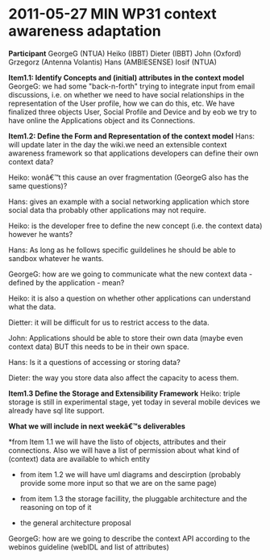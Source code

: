 2011-05-27 MIN WP31 context awareness adaptation
================================================

**Participant**
GeorgeG (NTUA)
Heiko (IBBT)
Dieter (IBBT)
John (Oxford)
Grzegorz (Antenna Volantis)
Hans (AMBIESENSE)
Iosif (NTUA)

**Item1.1: Identify Concepts and (initial) attributes in the context model**
GeorgeG: we had some "back-n-forth" trying to integrate input from email discussions, i.e. on whether we need to have social relationships in the representation of the User profile, how we can do this, etc. We have finalized three objects User, Social Profile and Device and by eob we try to have online the Applications object and its Connections.

**Item1.2: Define the Form and Representation of the context model**
Hans: will update later in the day the wiki.we need an extensible context awareness framework so that applications developers can define their own context data?

Heiko: wonâ€™t this cause an over fragmentation (GeorgeG also has the same questions)?

Hans: gives an example with a social networking application which store social data tha probably other applications may not require.

Heiko: is the developer free to define the new concept (i.e. the context data) however he wants?

Hans: As long as he follows specific guildelines he should be able to sandbox whatever he wants.

GeorgeG: how are we going to communicate what the new context data - defined by the application - mean?

Heiko: it is also a question on whether other applications can understand what the data.

Dietter: it will be difficult for us to restrict access to the data.

John: Applications should be able to store their own data (maybe even context data) BUT this needs to be in their own space.

Hans: Is it a questions of accessing or storing data?

Dieter: the way you store data also affect the capacity to acess them.

**Item1.3 Define the Storage and Extensibility Framework**
Heiko: triple storage is still in experimental stage, yet today in several mobile devices we already have sql lite support.

**What we will include in next weekâ€™s deliverables**

*from Item 1.1 we will have the listo of objects, attributes and their connections. Also we will have a list of permission about what kind of (context) data are available to which entity

* from item 1.2 we will have uml diagrams and descirption (probably provide some more input so that we are on the same page)

+ from item 1.3 the storage facillity, the pluggable architecture and the reasoning on top of it

+ the general architecture proposal

GeorgeG: how are we going to describe the context API according to the webinos guideline (webIDL and list of attributes)

